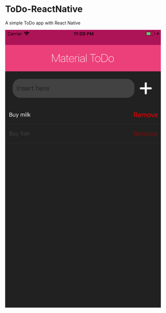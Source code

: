 # ToDo-ReactNative
A simple ToDo app with React Native

![ScreenShot](https://github.com/alessiodipasquale/ToDo-ReactNative/blob/master/screenshoot.png)
